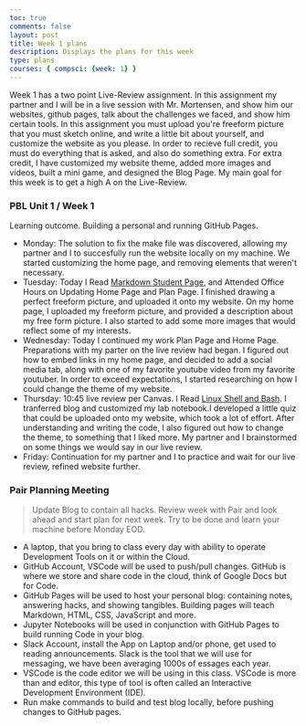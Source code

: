 ```yaml
---
toc: true
comments: false
layout: post
title: Week 1 plans
description: Displays the plans for this week
type: plans
courses: { compsci: {week: 1} }
---
```


Week 1 has a two point Live-Review assignment. In this assignment my partner and I will be in a live session with Mr. Mortensen, and show him our websites, github pages, talk about the challenges we faced, and show him certain tools. In this assignment you must upload you're freeform picture that you must sketch online, and write a little bit about yourself, and customize the website as you please. In order to recieve full credit, you must do everything that is asked, and also do something extra. For extra credit, I have customized my website theme, added more images and videos, built a mini game, and designed the Blog Page. My main goal for this week is to get a high A on the Live-Review.

### PBL Unit 1 / Week 1
Learning outcome. Building a personal and running GitHub Pages.
- Monday: The solution to fix the make file was discovered, allowing my partner and I to succesfully run the website locally on my machine. We started customizing the home page, and removing elements that weren't necessary.
- Tuesday: Today I Read [Markdown Student Page](https://nighthawkcoders.github.io/teacher//c4.3/c5.0/2023/08/17/markdown-html_fragments.html), and Attended Office Hours on Updating Home Page and Plan Page. I finished drawing a perfect freeform picture, and uploaded it onto my website. On my home page, I uploaded my freeform picture, and provided a description about my free form picture. I also started to add some more images that would reflect some of my interests.
- Wednesday: Today I continued my work Plan Page and Home Page.  Preparations with my parter on the live review had began. I figured out how to embed links in my home page, and decided to add a social media tab, along with one of my favorite youtube video from my favorite youtuber. In order to exceed expectations, I started researching on how I could change the theme of my website.
- Thursday: 10:45 live review per Canvas. I Read [Linux Shell and Bash](https://nighthawkcoders.github.io/teacher//5.a/c4.1/2023/08/16/linux_shell_IPYNB_2_.html). I tranferred blog and customized my lab notebook.I developed a little quiz that could be uploaded onto my website, which took a lot of effort. After understanding and writing the code, I also figured out how to change the theme, to something that I liked more. My partner and I brainstormed on some things we would say in our live review.
- Friday: Continuation for my partner and I to practice and wait for our live review, refined website further.


### Pair Planning Meeting
> Update Blog to contain all hacks.  Review week with Pair and look ahead and start plan for next week.  Try to be done and learn your machine before Monday EOD.
- A laptop, that you bring to class every day with ability to operate Development Tools on it or within the Cloud.
- GitHub Account, VSCode will be used to push/pull changes. GitHub is where we store and share code in the cloud, think of Google Docs but for Code.
- GitHub Pages will be used to host your personal blog: containing notes, answering hacks, and showing tangibles.  Building pages will teach Markdown, HTML, CSS, JavaScript and more.
- Jupyter Notebooks will be used in conjunction with GitHub Pages to build running Code in your blog.
- Slack Account, install the App on Laptop and/or phone, get used to reading announcements. Slack is the tool that we will use for messaging, we have been averaging 1000s of essages each year.
- VSCode is the code editor we will be using in this class.  VSCode is more than and editor, this type of tool is often called an Interactive Development Environment (IDE). 
- Run make commands to build and test blog locally, before pushing changes to GitHub pages.
